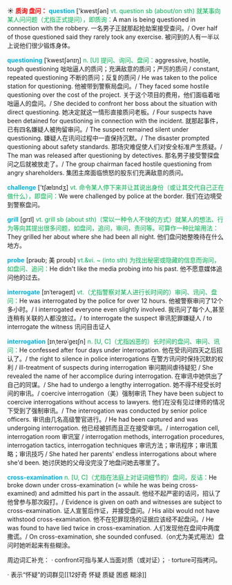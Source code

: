 ☀ <font color="red">**质询 盘问：**</font>
<font color="sky blue">**question**</font> ['kwestʃən] 
<font color="#00b050">vt. question sb (about/on sth) 就某事向某人问问题（尤指正式提问），即质询：</font>A man is being questioned in connection with the robbery. 一名男子正就那起抢劫案接受查问。/ Over half of those questioned said they rarely took any exercise. 被问到的人有一半以上说他们很少锻炼身体。
           
<font color="sky blue">**questioning**</font> [ˈkwestʃənɪŋ]
<font color="#00b050">n. [U] 提问、询问、盘问：</font>aggressive, hostile, tough questioning 咄咄逼人的质问；充满敌意的质问；严厉的质问 / constant, repeated questioning 不断的质问；反复的质问 / He was taken to the police station for questioning. 他被带到警察局盘问。/ They faced some hostile questioning over the cost of the project. 关于这个项目的费用，他们面临着咄咄逼人的盘问。/ She decided to confront her boss about the situation with direct questioning. 她决定就这一情形直接质问老板。/ Four suspects have been detained for questioning in connection with the incident. 就那起事件，已有四名嫌疑人被拘留审问。/ The suspect remained silent under questioning. 嫌疑人在讯问过程中一直保持沉默。/ The disaster prompted questioning about safety standards. 那场灾难促使人们对安全标准产生质疑。/ The man was released after questioning by detectives. 那名男子接受警探盘问之后就被放走了。/ The group chairman faced hostile questioning from angry shareholders. 集团主席面临愤怒的股东们充满敌意的质问。

<font color="sky blue">**challenge**</font> ['tʃælɪndӡ] 
<font color="#00b050">vt. 命令某人停下来并让其说出身份（或让其交代自己正在做什么），即盘问：</font>We were challenged by police at the border. 我们在边境受到警察盘问。

<font color="sky blue">**grill**</font> [ɡrɪl] 
<font color="#00b050">vt. grill sb (about sth)（常以一种令人不快的方式）就某人的想法、行为等向其提出很多问题，如盘问，追问，审问，责问等。可算作一种比喻用法：</font>They grilled her about where she had been all night. 他们盘问她整晚待在什么地方。
           
<font color="sky blue">**probe**</font> [prəʊb; 美 proʊb]
<font color="#00b050">vt.&vi. ~ (into sth) 为找出秘密或隐藏的信息而询问，如盘问、追问：</font>He didn't like the media probing into his past. 他不愿意媒体追问他的过去。
           
<font color="sky blue">**interrogate**</font> [ɪnˈterəgeɪt]
<font color="#00b050">vt.（尤指警察对某人进行长时间的）审问、讯问、盘问：</font>He was interrogated by the police for over 12 hours. 他被警察审问了12个多小时。/ I interrogated everyone even slightly involved. 我讯问了每个人,甚至连稍有关联的人都没放过。/ to interrogate the suspect 审讯犯罪嫌疑人 / to interrogate the witness 讯问目击证人
           
<font color="sky blue">**interrogation**</font> [ɪnˌterəˈgeɪʃn]
<font color="#00b050">n. [U, C]（尤指凶恶的）长时间的盘问、审问、讯问：</font>He confessed after four days under interrogation. 他在受讯问四天之后招认了。/ the right to silence in police interrogations 在警方讯问时保持沉默的权利 / ill-treatment of suspects during interrogation 审问期间虐待疑犯 / She revealed the name of her accomplice during interrogation. 在审讯中她供出了自己的同谋。/ She had to undergo a lengthy interrogation. 她不得不经受长时间的审讯。/ coercive interrogation（美）强制审讯 They have been subject to coercive interrogations without access to lawyers. 他们在没有见过律师的情况下受到了强制审讯。/ The interrogation was conducted by senior police officers. 审讯由几名高级警官进行。/ He had been captured and was undergoing interrogation. 他已经被抓而且正在接受审讯。/ interrogation cell, interrogation room 审讯室 / interrogation methods, interrogation procedures, interrogation tactics, interrogation techniques 审讯方法；审讯程序；审讯策略；审讯技巧 / She hated her parents' endless interrogations about where she'd been. 她讨厌她的父母没完没了地盘问她去哪里了。

<font color="sky blue">**cross-examination**</font>
<font color="#00b050">n. [U, C]（尤指在法庭上对证词细节的）盘问，反诘：</font>He broke down under cross-examination (= while he was being cross-examined) and admitted his part in the assault. 他经不起严密的诘问，招认了他曾参与那次殴打。/ Evidence is given on oath and witnesses are subject to cross-examination. 证人宣誓后作证，并接受盘问。/ His alibi would not have withstood cross-examination. 他不在犯罪现场的证据应该经不起盘问。/ He was found to have lied twice in cross-examination. 人们发现他在盘间中两度撒谎。/ On cross-examination, she sounded confused.（on尤为美式用法）盘问时她听起来有些糊涂。

周边词汇补充：
· confront可指与某人当面对质（或对证）；
· torture可指拷问。

· 表示“怀疑”的词群见[[12好奇 怀疑 质疑 困惑 糊涂]]

